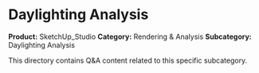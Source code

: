 # Daylighting Analysis

**Product:** SketchUp_Studio
**Category:** Rendering & Analysis
**Subcategory:** Daylighting Analysis

This directory contains Q&A content related to this specific subcategory.
